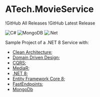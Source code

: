 # ATech.MovieService

!GitHub All Releases
!GitHub Latest Release

![C#](https://img.shields.io/badge/c%23-%23239120.svg?style=for-the-badge&logo=csharp&logoColor=white)
![MongoDB](https://img.shields.io/badge/MongoDB-%234ea94b.svg?style=for-the-badge&logo=mongodb&logoColor=white)
![.Net](https://img.shields.io/badge/.NET-5C2D91?style=for-the-badge&logo=.net&logoColor=white)

Sample Project of a .NET 8 Service with:

- [Clean Architecture](https://betterprogramming.pub/the-clean-architecture-beginners-guide-e4b7058c1165);
- [Domain Driven Design](https://martinfowler.com/bliki/DomainDrivenDesign.html);
- [CQRS](https://learn.microsoft.com/it-it/azure/architecture/patterns/cqrs);
- [MediaR](https://github.com/jbogard/MediatR);
- [.NET 8](https://dotnet.microsoft.com/it-it/download/dotnet/8.0);
- [Entity Framework Core 8](https://learn.microsoft.com/en-gb/ef/);
- [FastEndpoints](https://fast-endpoints.com);
- [MongoDb](https://www.mongodb.com)





